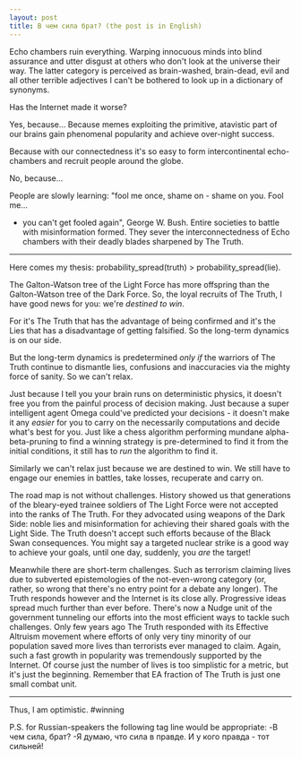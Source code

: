 ```yaml
---
layout: post
title: В чем сила брат? (the post is in English)
---
```


Echo chambers ruin everything. Warping innocuous minds into blind assurance and
utter disgust at others who don't look at the universe their way. The latter
category is perceived as brain-washed, brain-dead, evil and all other terrible
adjectives I can't be bothered to look up in a dictionary of synonyms.

Has the Internet made it worse?

Yes, because...
Because memes exploiting the primitive, atavistic part of our brains gain
phenomenal popularity and achieve over-night success.

Because with our connectedness it's so easy to form intercontinental
echo-chambers and recruit people around the globe.

No, because...

People are slowly learning: "fool me once, shame on - shame on you. Fool me...
- you can't get fooled again", George W. Bush. Entire societies to battle with
misinformation formed. They sever the interconnectedness of Echo chambers
with their deadly blades sharpened by The Truth.

----------------------------

Here comes my thesis: probability_spread(truth) > probability_spread(lie).

The Galton-Watson tree of the Light Force has more offspring than the
Galton-Watson tree of the Dark Force. So, the loyal recruits of The Truth, I
have good news for you: we're *destined to win*.

For it's The Truth that has the advantage of being confirmed and it's the Lies
that has a disadvantage of getting falsified. So the long-term dynamics is on
our side.

But the long-term dynamics is predetermined *only if* the warriors of The Truth
continue to dismantle lies, confusions and inaccuracies via the mighty force of
sanity. So we can't relax.

Just because I tell you your brain runs on deterministic physics, it doesn't
free you from the painful process of decision making. Just because a super
intelligent agent Omega could've predicted your decisions - it doesn't make it
any *easier* for you to carry on the necessarily computations and decide what's
best for you. Just like a chess algorithm performing mundane alpha-beta-pruning
to find a winning strategy is pre-determined to find it from the initial
conditions, it still has to *run* the algorithm to find it.

Similarly we can't relax just because we are destined to win. We still have to
engage our enemies in battles, take losses, recuperate and carry on.

The road map is not without challenges. History showed us that generations of
the bleary-eyed trainee soldiers of The Light Force were not accepted into the
ranks of The Truth. For they advocated using weapons of the Dark Side: noble
lies and misinformation for achieving their shared goals with the Light Side.
The Truth doesn't accept such efforts because of the Black Swan consequences.
You might say a targeted nuclear strike is a good way to achieve your goals,
until one day, suddenly, you *are* the target!

Meanwhile there are short-term challenges. Such as terrorism claiming lives due
to subverted epistemologies of the not-even-wrong category (or, rather, so
wrong that there's no entry point for a debate any longer). The Truth responds
however and the Internet is its close ally. Progressive ideas spread much
further than ever before. There's now a Nudge unit of the government tunneling
our efforts into the most efficient ways to tackle such challenges. Only few
years ago The Truth responded with its Effective Altruism movement where
efforts of only very tiny minority of our population saved more lives than
terrorists ever managed to claim. Again, such a fast growth in popularity was
tremendously supported by the Internet. Of course just the number of lives is
too simplistic for a metric, but it's just the beginning. Remember that EA
fraction of The Truth is just one small combat unit.

-------------------------------------
Thus, I am optimistic. #winning

P.S. for Russian-speakers the following tag line would be appropriate:
-В чем сила, брат?
-Я думаю, что сила в правде. И у кого правда - тот сильней!
